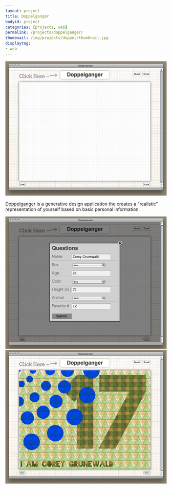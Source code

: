 ```yaml
---
layout: project
title: Doppelganger
bodyid: project
categories: [projects, web]
permalink: /projects/doppelganger/
thumbnail: /img/projects/doppel/thumbnail.jpg
displaytag:
- web
---
```


<a href="http://www.doppelganger.cgrune.com" title="Doppelganger" target="_blank"><img class="large" src="/img/projects/doppel/scrshot_1.jpg" title="Home" /></a>

<a href="http://www.doppelganger.cgrune.com" title="Doppelganger" target="_blank">Doppelganger</a> is a generative design application the creates a "realistic" representation of yourself based on basic personal information.

<img class="large" src="/img/projects/doppel/scrshot_2.jpg" title="Questions" />

<img class="large" src="/img/projects/doppel/scrshot_3.jpg" title="Design" />